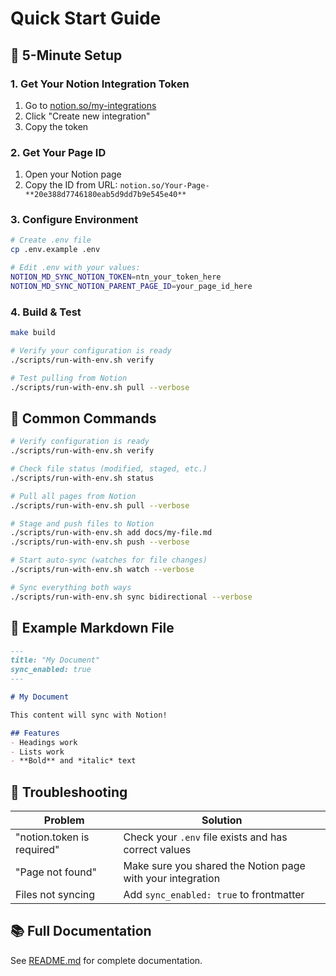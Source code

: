 # Quick Start Guide

## 🚀 5-Minute Setup

### 1. Get Your Notion Integration Token
1. Go to [notion.so/my-integrations](https://www.notion.so/my-integrations)
2. Click "Create new integration"
3. Copy the token

### 2. Get Your Page ID
1. Open your Notion page
2. Copy the ID from URL: `notion.so/Your-Page-**20e388d7746180eab5d9dd7b9e545e40**`

### 3. Configure Environment
```bash
# Create .env file
cp .env.example .env

# Edit .env with your values:
NOTION_MD_SYNC_NOTION_TOKEN=ntn_your_token_here
NOTION_MD_SYNC_NOTION_PARENT_PAGE_ID=your_page_id_here
```

### 4. Build & Test
```bash
make build

# Verify your configuration is ready
./scripts/run-with-env.sh verify

# Test pulling from Notion
./scripts/run-with-env.sh pull --verbose
```

## 📖 Common Commands

```bash
# Verify configuration is ready
./scripts/run-with-env.sh verify

# Check file status (modified, staged, etc.)
./scripts/run-with-env.sh status

# Pull all pages from Notion
./scripts/run-with-env.sh pull --verbose

# Stage and push files to Notion
./scripts/run-with-env.sh add docs/my-file.md
./scripts/run-with-env.sh push --verbose

# Start auto-sync (watches for file changes)
./scripts/run-with-env.sh watch --verbose

# Sync everything both ways
./scripts/run-with-env.sh sync bidirectional --verbose
```

## 📝 Example Markdown File

```markdown
---
title: "My Document"
sync_enabled: true
---

# My Document

This content will sync with Notion!

## Features
- Headings work
- Lists work
- **Bold** and *italic* text
```

## 🔧 Troubleshooting

| Problem | Solution |
|---------|----------|
| "notion.token is required" | Check your `.env` file exists and has correct values |
| "Page not found" | Make sure you shared the Notion page with your integration |
| Files not syncing | Add `sync_enabled: true` to frontmatter |

## 📚 Full Documentation

See [README.md](README.md) for complete documentation.